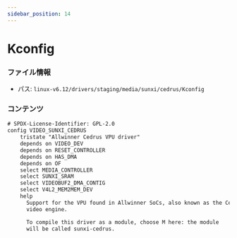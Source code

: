 ```yaml
---
sidebar_position: 14
---
```

# Kconfig

### ファイル情報

- パス: `linux-v6.12/drivers/staging/media/sunxi/cedrus/Kconfig`

### コンテンツ

```txt
# SPDX-License-Identifier: GPL-2.0
config VIDEO_SUNXI_CEDRUS
	tristate "Allwinner Cedrus VPU driver"
	depends on VIDEO_DEV
	depends on RESET_CONTROLLER
	depends on HAS_DMA
	depends on OF
	select MEDIA_CONTROLLER
	select SUNXI_SRAM
	select VIDEOBUF2_DMA_CONTIG
	select V4L2_MEM2MEM_DEV
	help
	  Support for the VPU found in Allwinner SoCs, also known as the Cedar
	  video engine.

	  To compile this driver as a module, choose M here: the module
	  will be called sunxi-cedrus.

```
